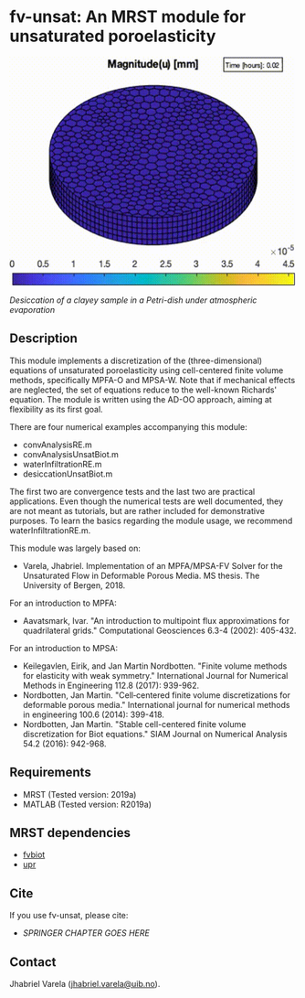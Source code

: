 # fv-unsat: An MRST module for unsaturated poroelasticity

<img src="u.gif" width="500" height="400">

*Desiccation of a clayey sample in a Petri-dish under atmospheric evaporation*

## Description
This module implements a discretization of the (three-dimensional) equations of unsaturated poroelasticity using
cell-centered finite volume methods, specifically MPFA-O and MPSA-W. Note that if  mechanical effects are neglected, the set of equations reduce to the well-known Richards' equation. The module is written using the AD-OO approach, aiming at flexibility as its first goal.

There are four numerical examples accompanying this module:
* convAnalysisRE.m
* convAnalysisUnsatBiot.m
* waterInfiltrationRE.m
* desiccationUnsatBiot.m

The first two are convergence tests and the last two are practical applications. Even though the numerical tests are well documented, they are not meant as tutorials, but are rather included for demonstrative purposes. To learn the basics regarding the module usage, we recommend waterInfiltrationRE.m.

This module was largely based on:
* Varela, Jhabriel. Implementation of an MPFA/MPSA-FV Solver for the Unsaturated Flow in Deformable Porous Media. MS thesis. The University of Bergen, 2018.

For an introduction to MPFA:
* Aavatsmark, Ivar. "An introduction to multipoint flux approximations for quadrilateral grids." Computational Geosciences 6.3-4 (2002): 405-432.

For an introduction to MPSA:
* Keilegavlen, Eirik, and Jan Martin Nordbotten. "Finite volume methods for elasticity with weak symmetry." International Journal for Numerical Methods in Engineering 112.8 (2017): 939-962.
* Nordbotten, Jan Martin. "Cell‐centered finite volume discretizations for deformable porous media." International journal for numerical methods in engineering 100.6 (2014): 399-418.
* Nordbotten, Jan Martin. "Stable cell-centered finite volume discretization for Biot equations." SIAM Journal on Numerical Analysis 54.2 (2016): 942-968.
 
## Requirements
* MRST (Tested version: 2019a)
* MATLAB (Tested version: R2019a)

## MRST dependencies
* [fvbiot](https://github.com/pmgbergen/fvbiot)
* [upr](https://www.sintef.no/projectweb/mrst/modules/upr/)

## Cite
If you use fv-unsat, please cite:
* *SPRINGER CHAPTER GOES HERE*

## Contact
Jhabriel Varela (jhabriel.varela@uib.no).

